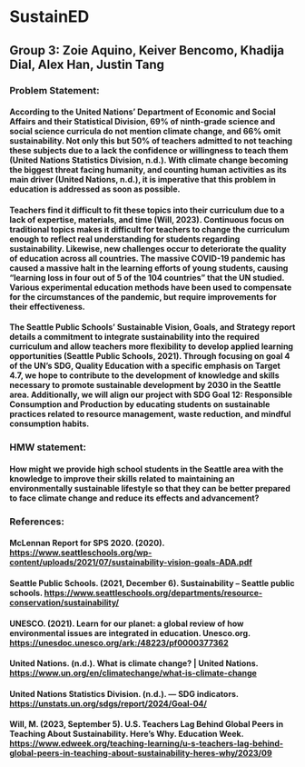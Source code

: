 # SustainED
## Group 3: Zoie Aquino, Keiver Bencomo, Khadija Dial, Alex Han, Justin Tang

### Problem Statement:
#### According to the United Nations’ Department of Economic and Social Affairs and their Statistical Division, 69% of ninth-grade science and social science curricula do not mention climate change, and 66% omit sustainability. Not only this but 50% of teachers admitted to not teaching these subjects due to a lack the confidence or willingness to teach them (United Nations Statistics Division, n.d.). With climate change becoming the biggest threat facing humanity, and counting human activities as its main driver (United Nations, n.d.), it is imperative that this problem in education is addressed as soon as possible.

#### Teachers find it difficult to fit these topics into their curriculum due to a lack of expertise, materials, and time (Will, 2023). Continuous focus on traditional topics makes it difficult for teachers to change the curriculum enough to reflect real understanding for students regarding sustainability. Likewise, new challenges occur to deteriorate the quality of education across all countries. The massive COVID-19 pandemic has caused a massive halt in the learning efforts of young students, causing “learning loss in four out of 5 of the 104 countries” that the UN studied. Various experimental education methods have been used to compensate for the circumstances of the pandemic, but require improvements for their effectiveness. 

#### The Seattle Public Schools’ Sustainable Vision, Goals, and Strategy report details a commitment to integrate sustainability into the required curriculum and allow teachers more flexibility to develop applied learning opportunities (Seattle Public Schools, 2021). Through focusing on goal 4 of the UN’s SDG, Quality Education with a specific emphasis on Target 4.7, we hope to contribute to the development of knowledge and skills necessary to promote sustainable development by 2030 in the Seattle area. Additionally, we will align our project with SDG Goal 12: Responsible Consumption and Production by educating students on sustainable practices related to resource management, waste reduction, and mindful consumption habits. 


### HMW statement: 
#### How might we provide high school students in the Seattle area with the knowledge to improve their skills related to maintaining an environmentally sustainable lifestyle so that they can be better prepared to face climate change and reduce its effects and advancement?


### References:
#### McLennan Report for SPS 2020. (2020). https://www.seattleschools.org/wp-content/uploads/2021/07/sustainability-vision-goals-ADA.pdf
#### Seattle Public Schools. (2021, December 6). Sustainability – Seattle public schools. https://www.seattleschools.org/departments/resource-conservation/sustainability/
#### UNESCO. (2021). Learn for our planet: a global review of how environmental issues are integrated in education. Unesco.org. https://unesdoc.unesco.org/ark:/48223/pf0000377362
#### United Nations. (n.d.). What is climate change? | United Nations. https://www.un.org/en/climatechange/what-is-climate-change
#### United Nations Statistics Division. (n.d.). — SDG indicators. https://unstats.un.org/sdgs/report/2024/Goal-04/
#### Will, M. (2023, September 5). U.S. Teachers Lag Behind Global Peers in Teaching About Sustainability. Here’s Why. Education Week. https://www.edweek.org/teaching-learning/u-s-teachers-lag-behind-global-peers-in-teaching-about-sustainability-heres-why/2023/09
